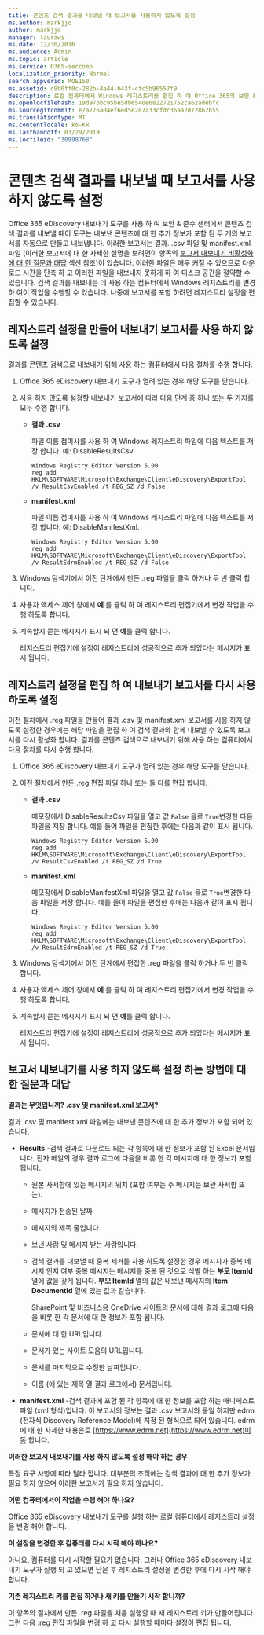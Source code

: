 ```yaml
---
title: 콘텐츠 검색 결과를 내보낼 때 보고서를 사용하지 않도록 설정
ms.author: markjjo
author: markjjo
manager: laurawi
ms.date: 12/30/2016
ms.audience: Admin
ms.topic: article
ms.service: O365-seccomp
localization_priority: Normal
search.appverid: MOE150
ms.assetid: c9b0ff0c-282b-4a44-b43f-cfc5b96557f9
description: 로컬 컴퓨터에서 Windows 레지스트리를 편집 하 여 Office 365의 보안 & 준수 센터에서 콘텐츠 검색 결과를 내보낼 때 보고서를 사용 하지 않도록 설정 합니다. 이러한 보고서를 사용 하지 않도록 설정 하면 다운로드 시간을 단축 하 고 디스크 공간을 절약할 수 있습니다.
ms.openlocfilehash: 19d97bbc95be5db6540e6822721752ca62adebfc
ms.sourcegitcommit: e7a776a04ef6ed5e287a33cfdc36aa2d72862b55
ms.translationtype: MT
ms.contentlocale: ko-KR
ms.lasthandoff: 03/29/2019
ms.locfileid: "30998768"
---
```

# <a name="disable-reports-when-you-export-content-search-results"></a>콘텐츠 검색 결과를 내보낼 때 보고서를 사용하지 않도록 설정

Office 365 eDiscovery 내보내기 도구를 사용 하 여 보안 & 준수 센터에서 콘텐츠 검색 결과를 내보낼 때이 도구는 내보낸 콘텐츠에 대 한 추가 정보가 포함 된 두 개의 보고서를 자동으로 만들고 내보냅니다. 이러한 보고서는 결과. .csv 파일 및 manifest.xml 파일 (이러한 보고서에 대 한 자세한 설명을 보려면이 항목의 [보고서 내보내기 비활성화에 대 한 질문과 대답](#frequently-asked-questions-about-disabling-export-reports) 섹션 참조)이 있습니다. 이러한 파일은 매우 커질 수 있으므로 다운로드 시간을 단축 하 고 이러한 파일을 내보내지 못하게 하 여 디스크 공간을 절약할 수 있습니다. 검색 결과를 내보내는 데 사용 하는 컴퓨터에서 Windows 레지스트리를 변경 하 여이 작업을 수행할 수 있습니다. 나중에 보고서를 포함 하려면 레지스트리 설정을 편집할 수 있습니다. 
  
## <a name="create-registry-settings-to-disable-the-export-reports"></a>레지스트리 설정을 만들어 내보내기 보고서를 사용 하지 않도록 설정

결과를 콘텐츠 검색으로 내보내기 위해 사용 하는 컴퓨터에서 다음 절차를 수행 합니다.
  
1. Office 365 eDiscovery 내보내기 도구가 열려 있는 경우 해당 도구를 닫습니다.
    
2. 사용 하지 않도록 설정할 내보내기 보고서에 따라 다음 단계 중 하나 또는 두 가지를 모두 수행 합니다.
    
    - **결과 .csv**
    
      파일 이름 접미사를 사용 하 여 Windows 레지스트리 파일에 다음 텍스트를 저장 합니다. 예: DisableResultsCsv.
    
      ```
      Windows Registry Editor Version 5.00
      reg add HKLM\SOFTWARE\Microsoft\Exchange\Client\eDiscovery\ExportTool /v ResultCsvEnabled /t REG_SZ /d False 
      ```

    - **manifest.xml**
    
      파일 이름 접미사를 사용 하 여 Windows 레지스트리 파일에 다음 텍스트를 저장 합니다. 예: DisableManifestXml.
    
      ```
      Windows Registry Editor Version 5.00
      reg add HKLM\SOFTWARE\Microsoft\Exchange\Client\eDiscovery\ExportTool /v ResultEdrmEnabled /t REG_SZ /d False 
      ```

3. Windows 탐색기에서 이전 단계에서 만든 .reg 파일을 클릭 하거나 두 번 클릭 합니다.
    
4. 사용자 액세스 제어 창에서 **예** 를 클릭 하 여 레지스트리 편집기에서 변경 작업을 수행 하도록 합니다. 
    
5. 계속할지 묻는 메시지가 표시 되 면 **예**를 클릭 합니다.
    
    레지스트리 편집기에 설정이 레지스트리에 성공적으로 추가 되었다는 메시지가 표시 됩니다.
  
## <a name="edit-registry-settings-to-re-enable-the-export-reports"></a>레지스트리 설정을 편집 하 여 내보내기 보고서를 다시 사용 하도록 설정

이전 절차에서 .reg 파일을 만들어 결과 .csv 및 manifest.xml 보고서를 사용 하지 않도록 설정한 경우에는 해당 파일을 편집 하 여 검색 결과와 함께 내보낼 수 있도록 보고서를 다시 활성화 합니다. 결과를 콘텐츠 검색으로 내보내기 위해 사용 하는 컴퓨터에서 다음 절차를 다시 수행 합니다.
  
1. Office 365 eDiscovery 내보내기 도구가 열려 있는 경우 해당 도구를 닫습니다.
    
2. 이전 절차에서 만든 .reg 편집 파일 하나 또는 둘 다를 편집 합니다.
    
    - **결과 .csv**
    
        메모장에서 DisableResultsCsv 파일을 열고 값 `False` 을로 `True`변경한 다음 파일을 저장 합니다. 예를 들어 파일을 편집한 후에는 다음과 같이 표시 됩니다.
    
        ```
        Windows Registry Editor Version 5.00
      reg add HKLM\SOFTWARE\Microsoft\Exchange\Client\eDiscovery\ExportTool /v ResultCsvEnabled /t REG_SZ /d True
        ```

    - **manifest.xml**
    
        메모장에서 DisableManifestXml 파일을 열고 값 `False` 을로 `True`변경한 다음 파일을 저장 합니다. 예를 들어 파일을 편집한 후에는 다음과 같이 표시 됩니다.
    
      ```
      Windows Registry Editor Version 5.00
      reg add HKLM\SOFTWARE\Microsoft\Exchange\Client\eDiscovery\ExportTool /v ResultEdrmEnabled /t REG_SZ /d True
      ```

3. Windows 탐색기에서 이전 단계에서 편집한 .reg 파일을 클릭 하거나 두 번 클릭 합니다.
    
4. 사용자 액세스 제어 창에서 **예** 를 클릭 하 여 레지스트리 편집기에서 변경 작업을 수행 하도록 합니다. 
    
5. 계속할지 묻는 메시지가 표시 되 면 **예**를 클릭 합니다.
    
    레지스트리 편집기에 설정이 레지스트리에 성공적으로 추가 되었다는 메시지가 표시 됩니다.
  
## <a name="frequently-asked-questions-about-disabling-export-reports"></a>보고서 내보내기를 사용 하지 않도록 설정 하는 방법에 대 한 질문과 대답
<a name="faqs"> </a>

 **결과는 무엇입니까? .csv 및 manifest.xml 보고서?**
  
결과 .csv 및 manifest.xml 파일에는 내보낸 콘텐츠에 대 한 추가 정보가 포함 되어 있습니다.
  
- **Results** -검색 결과로 다운로드 되는 각 항목에 대 한 정보가 포함 된 Excel 문서입니다. 전자 메일의 경우 결과 로그에 다음을 비롯 한 각 메시지에 대 한 정보가 포함 됩니다. 
    
  - 원본 사서함에 있는 메시지의 위치 (포함 여부는 주 메시지는 보관 사서함 또는).
    
  - 메시지가 전송된 날짜
    
  - 메시지의 제목 줄입니다.
    
  - 보낸 사람 및 메시지 받는 사람입니다.
    
  - 검색 결과를 내보낼 때 중복 제거를 사용 하도록 설정한 경우 메시지가 중복 메시지 인지 여부 중복 메시지는 메시지를 중복 된 것으로 식별 하는 **부모 ItemId** 열에 값을 갖게 됩니다. **부모 ItemId** 열의 값은 내보낸 메시지의 **Item DocumentId** 열에 있는 값과 같습니다. 
    
    SharePoint 및 비즈니스용 OneDrive 사이트의 문서에 대해 결과 로그에 다음을 비롯 한 각 문서에 대 한 정보가 포함 됩니다.
    
  - 문서에 대 한 URL입니다.
    
  - 문서가 있는 사이트 모음의 URL입니다.
    
  - 문서를 마지막으로 수정한 날짜입니다.
    
  - 이름 (에 있는 제목 열 결과 로그에서) 문서입니다.
    
- **manifest.xml** -검색 결과에 포함 된 각 항목에 대 한 정보를 포함 하는 매니페스트 파일 (xml 형식)입니다. 이 보고서의 정보는 결과 .csv 보고서와 동일 하지만 edrm (전자식 Discovery Reference Model)에 지정 된 형식으로 되어 있습니다. edrm에 대 한 자세한 내용은로 [https://www.edrm.net](https://www.edrm.net)이동 합니다.
    
 **이러한 보고서 내보내기를 사용 하지 않도록 설정 해야 하는 경우**
  
특정 요구 사항에 따라 달라 집니다. 대부분의 조직에는 검색 결과에 대 한 추가 정보가 필요 하지 않으며 이러한 보고서가 필요 하지 않습니다.
  
 **어떤 컴퓨터에서이 작업을 수행 해야 하나요?**
  
 Office 365 eDiscovery 내보내기 도구를 실행 하는 로컬 컴퓨터에서 레지스트리 설정을 변경 해야 합니다. 
  
 **이 설정을 변경한 후 컴퓨터를 다시 시작 해야 하나요?**
  
아니요, 컴퓨터를 다시 시작할 필요가 없습니다. 그러나 Office 365 eDiscovery 내보내기 도구가 실행 되 고 있으면 닫은 후 레지스트리 설정을 변경한 후에 다시 시작 해야 합니다.
  
 **기존 레지스트리 키를 편집 하거나 새 키를 만들기 시작 합니까?**
  
이 항목의 절차에서 만든 .reg 파일을 처음 실행할 때 새 레지스트리 키가 만들어집니다. 그런 다음 .reg 편집 파일을 변경 하 고 다시 실행할 때마다 설정이 편집 됩니다.
